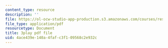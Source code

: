```yaml
---
content_type: resource
description: ''
file: https://ol-ocw-studio-app-production.s3.amazonaws.com/courses/res-tll-004-stem-concept-videos-fall-2013/4ace439e140a4fafc3f109568c2e932c_pazn1IIeDEU.pdf
file_type: application/pdf
resourcetype: Document
title: 3play pdf file
uid: 4ace439e-140a-4faf-c3f1-09568c2e932c
---
```

